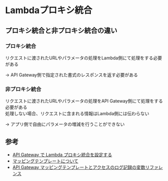 # Lambdaプロキシ統合

## プロキシ統合と非プロキシ統合の違い

### プロキシ統合

リクエストに渡されたURLやパラメータの処理をLambda側にて処理をする必要がある

→ API Gateway側で指定された書式のレスポンスを返す必要がある

### 非プロキシ統合

リクエストに渡されたURLやパラメータの処理をAPI Gateway側にて処理をする必要がある<br>
処理しない場合、リクエストに含まれる情報はLambda側には伝わらない

→ アプリ側で自由にパラメータの増減を行うことができない

## 参考

- [API Gateway で Lambda プロキシ統合を設定する](https://docs.aws.amazon.com/ja_jp/apigateway/latest/developerguide/set-up-lambda-proxy-integrations.html)
- [マッピングテンプレートについて](https://docs.aws.amazon.com/ja_jp/apigateway/latest/developerguide/models-mappings.html)
- [API Gateway マッピングテンプレートとアクセスのログ記録の変数リファレンス](https://docs.aws.amazon.com/ja_jp/apigateway/latest/developerguide/api-gateway-mapping-template-reference.html)
